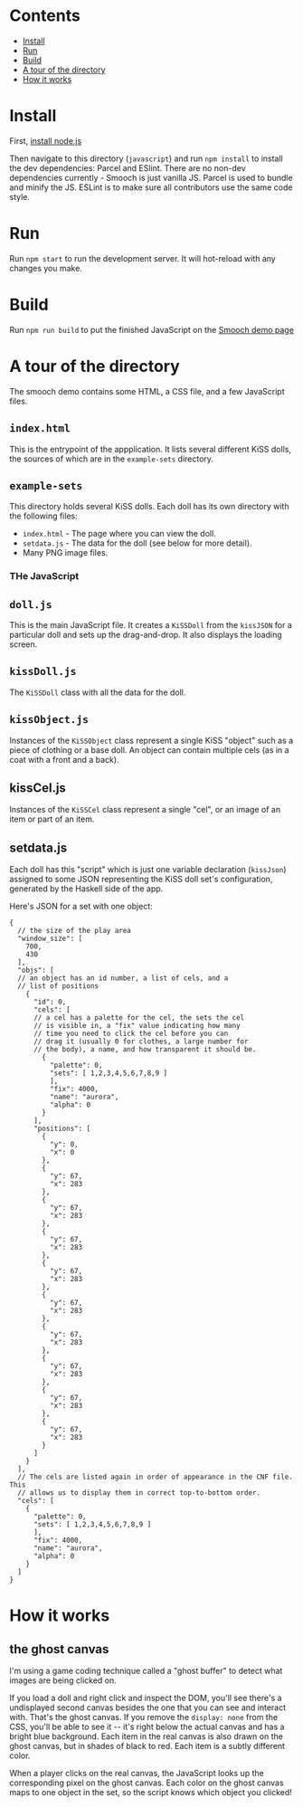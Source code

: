 # Contents

  * [Install](#install)
  * [Run](#run)
  * [Build](#build)
  * [A tour of the directory](#a-tour-of-the-directory)
  * [How it works](#how-it-works)

# Install

First, [install node.js](https://nodejs.org/en/)

Then navigate to this directory (`javascript`) and run `npm install` to install the dev dependencies: Parcel and ESlint. There
are no non-dev dependencies currently - Smooch is just vanilla JS. Parcel is used to bundle and minify the JS. ESLint is to
make sure all contributors use the same code style.

# Run

Run `npm start` to run the development server. It will hot-reload
with any changes you make.

# Build

Run `npm run build` to put the finished JavaScript on the [Smooch demo page](https://emhoracek.github.io/smooch/)

# A tour of the directory

The smooch demo contains some HTML, a CSS file, and a few JavaScript files.

## `index.html`

This is the entrypoint of the appplication. It lists several different KiSS
dolls, the sources of which are in the `example-sets` directory.

## `example-sets`

This directory holds several KiSS dolls. Each doll has its own
directory with the following files:

* `index.html` - The page where you can view the doll.
* `setdata.js` - The data for the doll (see below for more detail).
* Many PNG image files.

### THe JavaScript

## `doll.js`

This is the main JavaScript file. It creates a `KiSSDoll` from the
`kissJSON` for a particular doll and sets up the drag-and-drop. It also
displays the loading screen.

## `kissDoll.js`

The `KiSSDoll` class with all the data for the doll.

## `kissObject.js`

Instances of the `KiSSObject` class represent a single KiSS "object"
such as a piece of clothing or a base doll. An object can contain
multiple cels (as in a coat with a front and a back).

## kissCel.js

Instances of the `KiSSCel` class represent a single "cel", or an
image of an item or part of an item.

## setdata.js

Each doll has this "script" which is just one variable declaration
(`kissJson`) assigned to some JSON representing the KiSS doll set's
 configuration, generated by the Haskell side of the app.

Here's JSON for a set with one object:

```(json)
{
  // the size of the play area
  "window_size": [
    700,
    430
  ],
  "objs": [
  // an object has an id number, a list of cels, and a
  // list of positions
    {
      "id": 0,
      "cels": [
      // a cel has a palette for the cel, the sets the cel
      // is visible in, a "fix" value indicating how many
      // time you need to click the cel before you can
      // drag it (usually 0 for clothes, a large number for
      // the body), a name, and how transparent it should be.
        {
          "palette": 0,
          "sets": [ 1,2,3,4,5,6,7,8,9 ]
          ],
          "fix": 4000,
          "name": "aurora",
          "alpha": 0
        }
      ],
      "positions": [
        {
          "y": 0,
          "x": 0
        },
        {
          "y": 67,
          "x": 283
        },
        {
          "y": 67,
          "x": 283
        },
        {
          "y": 67,
          "x": 283
        },
        {
          "y": 67,
          "x": 283
        },
        {
          "y": 67,
          "x": 283
        },
        {
          "y": 67,
          "x": 283
        },
        {
          "y": 67,
          "x": 283
        },
        {
          "y": 67,
          "x": 283
        },
        {
          "y": 67,
          "x": 283
        }
      ]
    }
  ],
  // The cels are listed again in order of appearance in the CNF file. This
  // allows us to display them in correct top-to-bottom order.
  "cels": [
    {
      "palette": 0,
      "sets": [ 1,2,3,4,5,6,7,8,9 ]
      ],
      "fix": 4000,
      "name": "aurora",
      "alpha": 0
    }
  ]
}
```

# How it works

## the ghost canvas

I'm using a game coding technique called a "ghost buffer" to detect
what images are being clicked on.

If you load a doll and right click and inspect the DOM, you'll see there's a
undisplayed second canvas besides the one that you can see and interact with.
That's the ghost canvas. If you remove the `display: none` from the CSS, you'll
be able to see it -- it's right below the actual canvas and has a bright blue
background. Each item in the real canvas is also drawn on the ghost canvas, but
in shades of black to red. Each item is a subtly different color.

When a player clicks on the real canvas, the JavaScript looks up the
corresponding pixel on the ghost canvas. Each color on the ghost canvas maps to
one object in the set, so the script knows which object you clicked!
